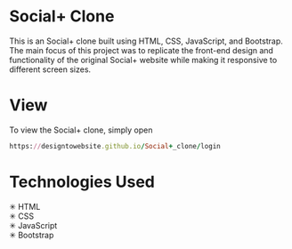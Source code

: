 # Social+ Clone

This is an Social+ clone built using HTML, CSS, JavaScript, and Bootstrap. The main focus of this project was to replicate the front-end design and functionality of the original Social+ website while making it responsive to different screen sizes.

# View

To view the Social+ clone, simply open 
```ruby
https://designtowebsite.github.io/Social+_clone/login
```


# Technologies Used

✳ HTML </br>
✳ CSS  </br>
✳ JavaScript  </br>
✳ Bootstrap  </br>

